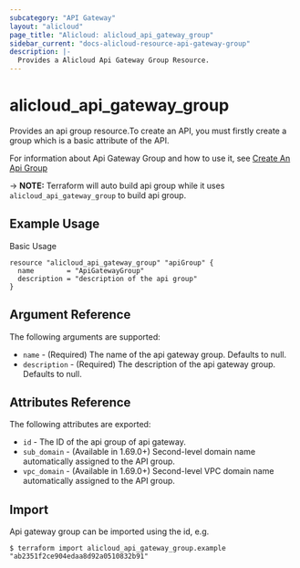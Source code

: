 ```yaml
---
subcategory: "API Gateway"
layout: "alicloud"
page_title: "Alicloud: alicloud_api_gateway_group"
sidebar_current: "docs-alicloud-resource-api-gateway-group"
description: |-
  Provides a Alicloud Api Gateway Group Resource.
---
```


# alicloud_api_gateway_group

Provides an api group resource.To create an API, you must firstly create a group which is a basic attribute of the API.

For information about Api Gateway Group and how to use it, see [Create An Api Group](https://www.alibabacloud.com/help/doc-detail/43611.html)

-> **NOTE:** Terraform will auto build api group while it uses `alicloud_api_gateway_group` to build api group.

## Example Usage

Basic Usage

```
resource "alicloud_api_gateway_group" "apiGroup" {
  name        = "ApiGatewayGroup"
  description = "description of the api group"
}
```
## Argument Reference

The following arguments are supported:

* `name` - (Required) The name of the api gateway group. Defaults to null.
* `description` - (Required) The description of the api gateway group. Defaults to null.

## Attributes Reference

The following attributes are exported:

* `id` - The ID of the api group of api gateway.
* `sub_domain` - (Available in 1.69.0+)	Second-level domain name automatically assigned to the API group.
* `vpc_domain` - (Available in 1.69.0+)	Second-level VPC domain name automatically assigned to the API group.

## Import

Api gateway group can be imported using the id, e.g.

```
$ terraform import alicloud_api_gateway_group.example "ab2351f2ce904edaa8d92a0510832b91"
```

